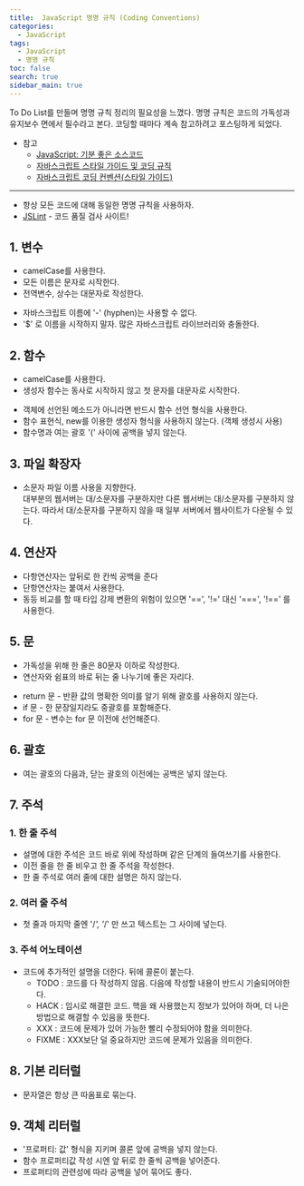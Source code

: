 ```yaml
---
title:  JavaScript 명명 규칙 (Coding Conventions)
categories: 
  - JavaScript
tags: 
  - JavaScript
  - 명명 규칙
toc: false
search: true
sidebar_main: true
---
```



To Do List를 만들며 명명 규칙 정리의 필요성을 느꼈다. 명명 규칙은 코드의 가독성과 유지보수 면에서 필수라고 본다. 코딩할 때마다 계속 참고하려고 포스팅하게 되었다.


* 참고
  * [JavaScript: 기분 좋은 소스코드](http://www.nextree.co.kr/p6362/)
  * [자바스크립트 스타일 가이드 및 코딩 규칙](https://lifea.co.kr/%EC%9E%90%EB%B0%94%EC%8A%A4%ED%81%AC%EB%A6%BD%ED%8A%B8-%EC%8A%A4%ED%83%80%EC%9D%BC-%EA%B0%80%EC%9D%B4%EB%93%9C-%EB%B0%8F-%EC%BD%94%EB%94%A9-%EA%B7%9C%EC%B9%99-style-guide-coding-conventions/)
  * [자바스크립트 코딩 컨벤션(스타일 가이드)](https://itmining.tistory.com/72)

---

* 항상 모든 코드에 대해 동일한 명명 규칙을 사용하자.
* [JSLint](http://www.jslint.com/) - 코드 품질 검사 사이트!


## 1. 변수

* camelCase를 사용한다.
* 모든 이름은 문자로 시작한다.
* 전역변수, 상수는 대문자로 작성한다.

- 자바스크립트 이름에 '-' (hyphen)는 사용할 수 없다.  
- '$' 로 이름을 시작하지 말자. 많은 자바스크립트 라이브러리와 충돌한다.


## 2. 함수

* camelCase를 사용한다.
* 생성자 함수는 동사로 시작하지 않고 첫 문자를 대문자로 시작한다.

- 객체에 선언된 메소드가 아니라면 반드시 함수 선언 형식을 사용한다.
- 함수 표현식, new를 이용한 생성자 형식을 사용하지 않는다. (객체 생성시 사용)
- 함수명과 여는 괄호 '(' 사이에 공백을 넣지 않는다.


## 3. 파일 확장자

* 소문자 파일 이름 사용을 지향한다.  
대부분의 웹서버는 대/소문자를 구분하지만 다른 웹서버는 대/소문자를 구분하지 않는다. 따라서 대/소문자를 구분하지 않을 때 일부 서버에서 웹사이트가 다운될 수 있다.


## 4. 연산자

* 다항연산자는 앞뒤로 한 칸씩 공백을 준다
* 단항연산자는 붙여서 사용한다.
* 동등 비교를 할 때 타입 강제 변환의 위험이 있으면 '==', '!=' 대신 '===', '!==' 를 사용한다.


## 5. 문

* 가독성을 위해 한 줄은 80문자 이하로 작성한다.
* 연산자와 쉼표의 바로 뒤는 줄 나누기에 좋은 자리다.

- return 문 - 반환 값의 명확한 의미를 알기 위해 괄호를 사용하지 않는다.
- if 문 - 한 문장일지라도 중괄호를 포함해준다.
- for 문 - 변수는 for 문 이전에 선언해준다.


## 6. 괄호

* 여는 괄호의 다음과, 닫는 괄호의 이전에는 공백은 넣지 않는다.


## 7. 주석

### 1. 한 줄 주석

* 설명에 대한 주석은 코드 바로 위에 작성하며 같은 단계의 들여쓰기를 사용한다.
* 이전 줄을 한 줄 비우고 한 줄 주석을 작성한다.
* 한 줄 주석로 여러 줄에 대한 설명은 하지 않는다.

### 2. 여러 줄 주석

* 첫 줄과 마지막 줄엔 '/*', '*/' 만 쓰고 텍스트는 그 사이에 넣는다.

### 3. 주석 어노테이션

* 코드에 추가적인 설명을 더한다. 뒤에 콜론이 붙는다.
  * TODO : 코드를 다 작성하지 않음. 다음에 작성할 내용이 반드시 기술되어야한다.
  * HACK : 임시로 해결한 코드. 핵을 왜 사용했는지 정보가 있어야 하며, 더 나은 방법으로 해결할 수 있음을 뜻한다.
  * XXX : 코드에 문제가 있어 가능한 빨리 수정되어야 함을 의미한다.
  * FIXME : XXX보단 덜 중요하지만 코드에 문제가 있음을 의미한다.


## 8. 기본 리터럴

* 문자열은 항상 큰 따옴표로 묶는다.

## 9. 객체 리터럴

* '프로퍼티: 값' 형식을 지키며 콜론 앞에 공백을 넣지 않는다.
* 함수 프로퍼티값 작성 시엔 앞 뒤로 한 줄씩 공백을 넣어준다.
* 프로퍼티의 관련성에 따라 공백을 넣어 묶어도 좋다.
